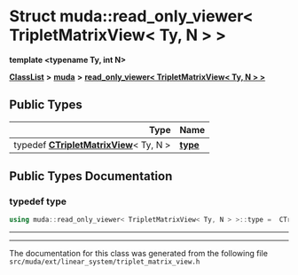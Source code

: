 

# Struct muda::read\_only\_viewer&lt; TripletMatrixView&lt; Ty, N &gt; &gt;

**template &lt;typename Ty, int N&gt;**



[**ClassList**](annotated.md) **>** [**muda**](namespacemuda.md) **>** [**read\_only\_viewer&lt; TripletMatrixView&lt; Ty, N &gt; &gt;**](structmuda_1_1read__only__viewer_3_01_triplet_matrix_view_3_01_ty_00_01_n_01_4_01_4.md)






















## Public Types

| Type | Name |
| ---: | :--- |
| typedef [**CTripletMatrixView**](classmuda_1_1_triplet_matrix_view_base.md)&lt; Ty, N &gt; | [**type**](#typedef-type)  <br> |
















































## Public Types Documentation




### typedef type 

```C++
using muda::read_only_viewer< TripletMatrixView< Ty, N > >::type =  CTripletMatrixView<Ty, N>;
```




<hr>

------------------------------
The documentation for this class was generated from the following file `src/muda/ext/linear_system/triplet_matrix_view.h`

